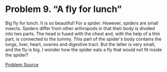 # Problem 9. “A fly for lunch”

Big fly for lunch. It is so beautiful! For a spider. However, spiders are small insects. Spiders differ from other arthropods in that their body is divided into two parts. The head is fused with the chest and, with the help of a thin part, is connected to the tummy. This part of the spider's body contains the lungs, liver, heart, ovaries and digestive tract. But the latter is very small, and the fly is big. I wonder how the spider eats a fly that would not fit inside the spider?

[Problem Source](https://www.trizland.ru/tasks/1632/)
